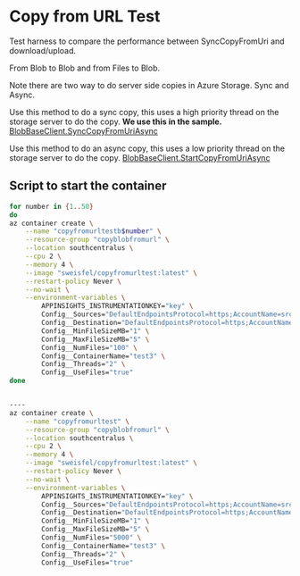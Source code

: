 # Copy from URL Test

Test harness to compare the performance between SyncCopyFromUri and download/upload. 

From Blob to Blob and from Files to Blob.

Note there are two way to do server side copies in Azure Storage. Sync and Async.

Use this method to do a sync copy, this uses a high priority thread on the storage server to do the copy. **We use this in the sample.**
[BlobBaseClient.SyncCopyFromUriAsync](https://docs.microsoft.com/en-us/dotnet/api/azure.storage.blobs.specialized.blobbaseclient.synccopyfromuriasync?view=azure-dotnet)

Use this method to do an async copy, this uses a low priority thread on the storage server to do the copy.
[BlobBaseClient.StartCopyFromUriAsync](https://docs.microsoft.com/en-us/dotnet/api/azure.storage.blobs.specialized.blobbaseclient.startcopyfromuriasync?view=azure-dotnet)

## Script to start the container

``` bash
for number in {1..50}
do
az container create \
    --name "copyfromurltestb$number" \
    --resource-group "copyblobfromurl" \
    --location southcentralus \
    --cpu 2 \
    --memory 4 \
    --image "sweisfel/copyfromurltest:latest" \
    --restart-policy Never \
    --no-wait \
    --environment-variables \
        APPINSIGHTS_INSTRUMENTATIONKEY="key" \
        Config__Sources="DefaultEndpointsProtocol=https;AccountName=src01;AccountKey=key;EndpointSuffix=core.windows.net|DefaultEndpointsProtocol=https;AccountName=src02;AccountKey=key;EndpointSuffix=core.windows.net|DefaultEndpointsProtocol=https;AccountName=src03;AccountKey=key;EndpointSuffix=core.windows.net" \
        Config__Destination="DefaultEndpointsProtocol=https;AccountName=dest;AccountKey=key;EndpointSuffix=core.windows.net" \
        Config__MinFileSizeMB="1" \
        Config__MaxFileSizeMB="5" \
        Config__NumFiles="100" \
        Config__ContainerName="test3" \
        Config__Threads="2" \
        Config__UseFiles="true"
done


----
az container create \
    --name "copyfromurltest" \
    --resource-group "copyblobfromurl" \
    --location southcentralus \
    --cpu 2 \
    --memory 4 \
    --image "sweisfel/copyfromurltest:latest" \
    --restart-policy Never \
    --no-wait \
    --environment-variables \
        APPINSIGHTS_INSTRUMENTATIONKEY="key" \
        Config__Sources="DefaultEndpointsProtocol=https;AccountName=src01;AccountKey=key;EndpointSuffix=core.windows.net|DefaultEndpointsProtocol=https;AccountName=src02;AccountKey=key;EndpointSuffix=core.windows.net|DefaultEndpointsProtocol=https;AccountName=src03;AccountKey=key;EndpointSuffix=core.windows.net" \
        Config__Destination="DefaultEndpointsProtocol=https;AccountName=dest;AccountKey=key;EndpointSuffix=core.windows.net" \
        Config__MinFileSizeMB="1" \
        Config__MaxFileSizeMB="5" \
        Config__NumFiles="5000" \
        Config__ContainerName="test3" \
        Config__Threads="2" \
        Config__UseFiles="true"
```